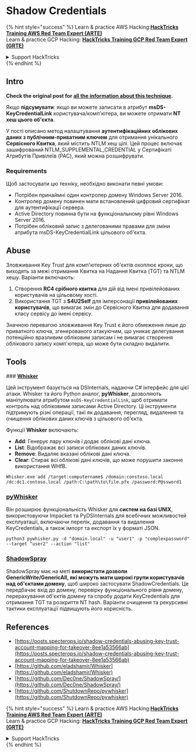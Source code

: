 # Shadow Credentials

{% hint style="success" %}
Learn & practice AWS Hacking:<img src="/.gitbook/assets/arte.png" alt="" data-size="line">[**HackTricks Training AWS Red Team Expert (ARTE)**](https://training.hacktricks.xyz/courses/arte)<img src="/.gitbook/assets/arte.png" alt="" data-size="line">\
Learn & practice GCP Hacking: <img src="/.gitbook/assets/grte.png" alt="" data-size="line">[**HackTricks Training GCP Red Team Expert (GRTE)**<img src="/.gitbook/assets/grte.png" alt="" data-size="line">](https://training.hacktricks.xyz/courses/grte)

<details>

<summary>Support HackTricks</summary>

* Check the [**subscription plans**](https://github.com/sponsors/carlospolop)!
* **Join the** 💬 [**Discord group**](https://discord.gg/hRep4RUj7f) or the [**telegram group**](https://t.me/peass) or **follow** us on **Twitter** 🐦 [**@hacktricks\_live**](https://twitter.com/hacktricks\_live)**.**
* **Share hacking tricks by submitting PRs to the** [**HackTricks**](https://github.com/carlospolop/hacktricks) and [**HackTricks Cloud**](https://github.com/carlospolop/hacktricks-cloud) github repos.

</details>
{% endhint %}

## Intro <a href="#3f17" id="3f17"></a>

**Check the original post for [all the information about this technique](https://posts.specterops.io/shadow-credentials-abusing-key-trust-account-mapping-for-takeover-8ee1a53566ab).**

Якщо **підсумувати**: якщо ви можете записати в атрибут **msDS-KeyCredentialLink** користувача/комп'ютера, ви можете отримати **NT хеш цього об'єкта**.

У пості описано метод налаштування **аутентифікаційних облікових даних з публічним-приватним ключем** для отримання унікального **Сервісного Квитка**, який містить NTLM хеш цілі. Цей процес включає зашифрований NTLM_SUPPLEMENTAL_CREDENTIAL у Сертифікаті Атрибутів Привілеїв (PAC), який можна розшифрувати.

### Requirements

Щоб застосувати цю техніку, необхідно виконати певні умови:
- Потрібен принаймні один контролер домену Windows Server 2016.
- Контролер домену повинен мати встановлений цифровий сертифікат для аутентифікації сервера.
- Active Directory повинна бути на функціональному рівні Windows Server 2016.
- Потрібен обліковий запис з делегованими правами для зміни атрибута msDS-KeyCredentialLink цільового об'єкта.

## Abuse

Зловживання Key Trust для комп'ютерних об'єктів охоплює кроки, що виходять за межі отримання Квитка на Надання Квитка (TGT) та NTLM хешу. Варіанти включають:
1. Створення **RC4 срібного квитка** для дій від імені привілейованих користувачів на цільовому хості.
2. Використання TGT з **S4U2Self** для імперсонації **привілейованих користувачів**, що вимагає змін до Сервісного Квитка для додавання класу сервісу до імені сервісу.

Значною перевагою зловживання Key Trust є його обмеження лише до приватного ключа, згенерованого атакуючим, що уникає делегування потенційно вразливим обліковим записам і не вимагає створення облікового запису комп'ютера, що може бути складно видалити.

## Tools

### [**Whisker**](https://github.com/eladshamir/Whisker)

Цей інструмент базується на DSInternals, надаючи C# інтерфейс для цієї атаки. Whisker та його Python аналог, **pyWhisker**, дозволяють маніпулювати атрибутом `msDS-KeyCredentialLink`, щоб отримати контроль над обліковими записами Active Directory. Ці інструменти підтримують різні операції, такі як додавання, перегляд, видалення та очищення облікових даних ключів з цільового об'єкта.

Функції **Whisker** включають:
- **Add**: Генерує пару ключів і додає облікові дані ключа.
- **List**: Відображає всі записи облікових даних ключів.
- **Remove**: Видаляє вказані облікові дані ключа.
- **Clear**: Стирає всі облікові дані ключів, що може порушити законне використання WHfB.
```shell
Whisker.exe add /target:computername$ /domain:constoso.local /dc:dc1.contoso.local /path:C:\path\to\file.pfx /password:P@ssword1
```
### [pyWhisker](https://github.com/ShutdownRepo/pywhisker)

Він розширює функціональність Whisker для **систем на базі UNIX**, використовуючи Impacket та PyDSInternals для всебічних можливостей експлуатації, включаючи перелік, додавання та видалення KeyCredentials, а також імпорт та експорт їх у форматі JSON.
```shell
python3 pywhisker.py -d "domain.local" -u "user1" -p "complexpassword" --target "user2" --action "list"
```
### [ShadowSpray](https://github.com/Dec0ne/ShadowSpray/)

ShadowSpray має на меті **використати дозволи GenericWrite/GenericAll, які можуть мати широкі групи користувачів над об'єктами домену**, щоб широко застосувати ShadowCredentials. Це передбачає вхід до домену, перевірку функціонального рівня домену, перерахування об'єктів домену та спробу додати KeyCredentials для отримання TGT та розкриття NT hash. Варіанти очищення та рекурсивні тактики експлуатації підвищують його корисність.


## References

* [https://posts.specterops.io/shadow-credentials-abusing-key-trust-account-mapping-for-takeover-8ee1a53566ab](https://posts.specterops.io/shadow-credentials-abusing-key-trust-account-mapping-for-takeover-8ee1a53566ab)
* [https://github.com/eladshamir/Whisker](https://github.com/eladshamir/Whisker)
* [https://github.com/Dec0ne/ShadowSpray/](https://github.com/Dec0ne/ShadowSpray/)
* [https://github.com/ShutdownRepo/pywhisker](https://github.com/ShutdownRepo/pywhisker)

{% hint style="success" %}
Learn & practice AWS Hacking:<img src="/.gitbook/assets/arte.png" alt="" data-size="line">[**HackTricks Training AWS Red Team Expert (ARTE)**](https://training.hacktricks.xyz/courses/arte)<img src="/.gitbook/assets/arte.png" alt="" data-size="line">\
Learn & practice GCP Hacking: <img src="/.gitbook/assets/grte.png" alt="" data-size="line">[**HackTricks Training GCP Red Team Expert (GRTE)**<img src="/.gitbook/assets/grte.png" alt="" data-size="line">](https://training.hacktricks.xyz/courses/grte)

<details>

<summary>Support HackTricks</summary>

* Check the [**subscription plans**](https://github.com/sponsors/carlospolop)!
* **Join the** 💬 [**Discord group**](https://discord.gg/hRep4RUj7f) or the [**telegram group**](https://t.me/peass) or **follow** us on **Twitter** 🐦 [**@hacktricks\_live**](https://twitter.com/hacktricks\_live)**.**
* **Share hacking tricks by submitting PRs to the** [**HackTricks**](https://github.com/carlospolop/hacktricks) and [**HackTricks Cloud**](https://github.com/carlospolop/hacktricks-cloud) github repos.

</details>
{% endhint %}

